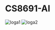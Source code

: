 # CS8691-AI
![loga1](https://user-images.githubusercontent.com/58815260/71196462-264a0980-22b6-11ea-91a9-5cef0d461263.png)
![loga2](https://user-images.githubusercontent.com/58815260/71196468-28ac6380-22b6-11ea-8495-c6c1a1fe03db.png)
